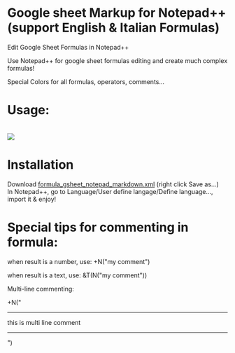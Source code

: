 # Google sheet Markup for Notepad++ (support English & Italian Formulas)
Edit Google Sheet Formulas in Notepad++

Use Notepad++ for google sheet formulas editing and create much complex formulas!

Special Colors for all formulas, operators, comments...

# Usage:
</br>
<img src="https://github.com/adegard/gsheet_notepad-plus-plus/blob/main/Cattura2.JPG"  align="center">

</br>

# Installation
Download <a href="https://raw.githubusercontent.com/adegard/gsheet_notepad-plus-plus/main/formula_gsheet_notepad.xml" rel="nofollow">formula_gsheet_notepad_markdown.xml</a> (right click Save as...)</br>
In Notepad++, go to Language/User define langage/Define language..., import it & enjoy!

# Special tips for commenting in formula:

when result is a number, use:
+N("my comment")

when result is a text, use:
&T(N("my comment"))

Multi-line commenting:

+N("
****
this
is 
multi line
comment
***
")


